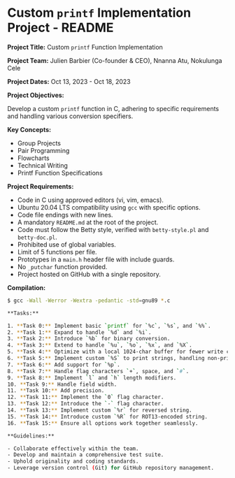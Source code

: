 # Custom `printf` Implementation Project - README

**Project Title:** Custom `printf` Function Implementation

**Project Team:** Julien Barbier (Co-founder & CEO), Nnanna Atu, Nokulunga Cele

**Project Dates:** Oct 13, 2023 - Oct 18, 2023

**Project Objectives:** 

Develop a custom `printf` function in C, adhering to specific requirements and handling various conversion specifiers.

**Key Concepts:**

- Group Projects
- Pair Programming
- Flowcharts
- Technical Writing
- Printf Function Specifications

**Project Requirements:**

- Code in C using approved editors (vi, vim, emacs).
- Ubuntu 20.04 LTS compatibility using `gcc` with specific options.
- Code file endings with new lines.
- A mandatory `README.md` at the root of the project.
- Code must follow the Betty style, verified with `betty-style.pl` and `betty-doc.pl`.
- Prohibited use of global variables.
- Limit of 5 functions per file.
- Prototypes in a `main.h` header file with include guards.
- No `_putchar` function provided.
- Project hosted on GitHub with a single repository.

**Compilation:**

```bash
$ gcc -Wall -Werror -Wextra -pedantic -std=gnu89 *.c

**Tasks:**

1. **Task 0:** Implement basic `printf` for `%c`, `%s`, and `%%`.
2. **Task 1:** Expand to handle `%d` and `%i`.
3. **Task 2:** Introduce `%b` for binary conversion.
4. **Task 3:** Extend to handle `%u`, `%o`, `%x`, and `%X`.
5. **Task 4:** Optimize with a local 1024-char buffer for fewer write calls.
6. **Task 5:** Implement custom `%S` to print strings, handling non-printable characters.
7. **Task 6:** Add support for `%p`.
8. **Task 7:** Handle flag characters `+`, space, and `#`.
9. **Task 8:** Implement `l` and `h` length modifiers.
10. **Task 9:** Handle field width.
11. **Task 10:** Add precision.
12. **Task 11:** Implement the `0` flag character.
13. **Task 12:** Introduce the `-` flag character.
14. **Task 13:** Implement custom `%r` for reversed string.
15. **Task 14:** Introduce custom `%R` for ROT13-encoded string.
16. **Task 15:** Ensure all options work together seamlessly.

**Guidelines:**

- Collaborate effectively within the team.
- Develop and maintain a comprehensive test suite.
- Uphold originality and coding standards.
- Leverage version control (Git) for GitHub repository management.

